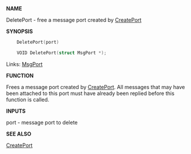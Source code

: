 
**NAME**

DeletePort - free a message port created by [CreatePort](_0148)

**SYNOPSIS**

```c
    DeletePort(port)

    VOID DeletePort(struct MsgPort *);

```
Links: [MsgPort](_0099) 

**FUNCTION**

Frees a message port created by [CreatePort](_0148). All messages that
may have been attached to this port must have already been
replied before this function is called.

**INPUTS**

port - message port to delete

**SEE ALSO**

[CreatePort](_0148)
